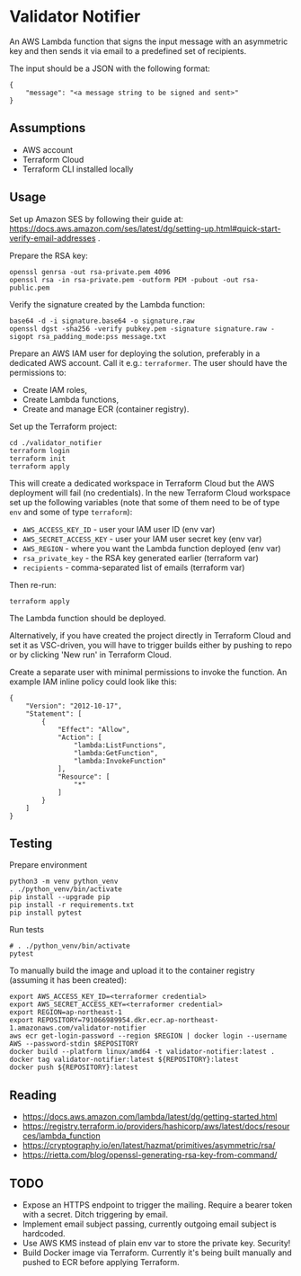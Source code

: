 # Validator Notifier

An AWS Lambda function that signs the input message with an asymmetric key and then sends it via email to a predefined set of recipients.

The input should be a JSON with the following format:

```
{
    "message": "<a message string to be signed and sent>"
}
```

## Assumptions

* AWS account
* Terraform Cloud
* Terraform CLI installed locally

## Usage

Set up Amazon SES by following their guide at: https://docs.aws.amazon.com/ses/latest/dg/setting-up.html#quick-start-verify-email-addresses .

Prepare the RSA key:

```
openssl genrsa -out rsa-private.pem 4096
openssl rsa -in rsa-private.pem -outform PEM -pubout -out rsa-public.pem
```

Verify the signature created by the Lambda function:

```
base64 -d -i signature.base64 -o signature.raw
openssl dgst -sha256 -verify pubkey.pem -signature signature.raw -sigopt rsa_padding_mode:pss message.txt
```

Prepare an AWS IAM user for deploying the solution, preferably in a dedicated AWS account. Call it e.g.: `terraformer`.
The user should have the permissions to:

* Create IAM roles,
* Create Lambda functions,
* Create and manage ECR (container registry).

Set up the Terraform project:

```
cd ./validator_notifier
terraform login
terraform init
terraform apply
```

This will create a dedicated workspace in Terraform Cloud but the AWS deployment will fail (no credentials).
In the new Terraform Cloud workspace set up the following variables (note that some of them need to be of type
`env` and some of type `terraform`):

* `AWS_ACCESS_KEY_ID` - user your IAM user ID (env var)
* `AWS_SECRET_ACCESS_KEY` - user your IAM user secret key (env var)
* `AWS_REGION` - where you want the Lambda function deployed (env var)
* `rsa_private_key` - the RSA key generated earlier (terraform var)
* `recipients` - comma-separated list of emails (terraform var)

Then re-run:

```
terraform apply
```

The Lambda function should be deployed.

Alternatively, if you have created the project directly in Terraform Cloud and set it as VSC-driven, you will have
to trigger builds either by pushing to repo or by clicking 'New run' in Terraform Cloud.

Create a separate user with minimal permissions to invoke the function. An example IAM inline policy could look like this:

```
{
    "Version": "2012-10-17",
    "Statement": [
        {
            "Effect": "Allow",
            "Action": [
                "lambda:ListFunctions",
                "lambda:GetFunction",
                "lambda:InvokeFunction"
            ],
            "Resource": [
                "*"
            ]
        }
    ]
}
```

## Testing

Prepare environment

```
python3 -m venv python_venv
. ./python_venv/bin/activate
pip install --upgrade pip
pip install -r requirements.txt
pip install pytest
```

Run tests

```
# . ./python_venv/bin/activate
pytest
```

To manually build the image and upload it to the container registry (assuming it has been created):

```
export AWS_ACCESS_KEY_ID=<terraformer credential>
export AWS_SECRET_ACCESS_KEY=<terraformer credential>
export REGION=ap-northeast-1
export REPOSITORY=791066989954.dkr.ecr.ap-northeast-1.amazonaws.com/validator-notifier
aws ecr get-login-password --region $REGION | docker login --username AWS --password-stdin $REPOSITORY
docker build --platform linux/amd64 -t validator-notifier:latest .
docker tag validator-notifier:latest ${REPOSITORY}:latest
docker push ${REPOSITORY}:latest
```

## Reading

* https://docs.aws.amazon.com/lambda/latest/dg/getting-started.html
* https://registry.terraform.io/providers/hashicorp/aws/latest/docs/resources/lambda_function
* https://cryptography.io/en/latest/hazmat/primitives/asymmetric/rsa/
* https://rietta.com/blog/openssl-generating-rsa-key-from-command/

## TODO

* Expose an HTTPS endpoint to trigger the mailing. Require a bearer token with a secret. Ditch triggering by email.
* Implement email subject passing, currently outgoing email subject is hardcoded. 
* Use AWS KMS instead of plain env var to store the private key. Security!
* Build Docker image via Terraform. Currently it's being built manually and pushed to ECR before applying Terraform.
